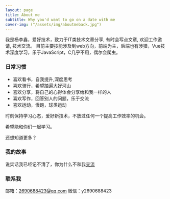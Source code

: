 ```yaml
---
layout: page
title: About me
subtitle: Why you'd want to go on a date with me
cover-img: ("/assets/img/aboutmeback.jpg")
---
```


我是杨李鑫，爱好技术，致力于IT类技术文章分享, 有时会写点文章, 欢迎工作邀请, 技术交流。
目前主要技能涉及到web方向，前端为主，后端也有涉猎，Vue技术深度学习，乐于JavaScript，C几乎不用，偶尔会爬虫。
### 日常习惯
- 喜欢看书，自我提升,深度思考
- 喜欢骑行，希望踏遍大好河山
- 喜欢分享，将自己的心得体会分享给和我一样的人
- 喜欢写作，回答别人的问题，乐于交流
- 喜欢运动，慢跑，球类运动

时刻保持学习心态，爱好新技术，不放过任何一个提高工作效率的机会。

希望能和你们一起学习。

还想知道更多？

### 我的故事

说实话我已经记不清了，你为什么不和我[交流](https://user.qzone.qq.com/2690688423/main)

### 联系我

邮箱：2690688423@qq.com
微信：y2690688423
